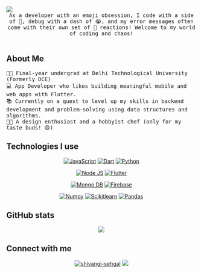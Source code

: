 <img align = "center" src = "https://user-images.githubusercontent.com/83656526/149811995-0e1d34fc-48df-45bb-ae3c-0c57e8490412.png" />

<div align="center">
 <samp>
 As a developer with an emoji obsession, I code with a side of 🥹, debug with a dash of 😭, and my error messages often come with their own set of 🤪 reactions! Welcome to my world of coding and chaos! </div>
 </samp>
<div><br></div>

## About Me
<samp>
👨‍🎓 Final-year undergrad at Delhi Technological University (Formerly DCE)
<br>
💻 App Developer who likes building meaningful mobile and web apps with Flutter.
<br>
📚 Currently on a quest to level up my skills in backend development and problem-solving using data structures and algorithms.
<br>
👩‍🎨 A design enthusiast and a hobbyist chef (only for my taste buds! 😄)
</samp>

## Technologies I use
<div align = "center">
 
[![JavaScript](https://img.shields.io/badge/Cplusplus-1D4B33?style=for-the-badge&labelColor=8DBF3D&logo=cplusplus&logoColor=white&link=https://github.com/shivangisehgal)](https://github.com/shivangisehgal) [![Dart](https://img.shields.io/badge/Dart-155598?style=for-the-badge&labelColor=44B2EF&logo=dart&logoColor=white&link=https://github.com/devsmranjan)](https://github.com/shivangisehgal) [![Python](https://img.shields.io/badge/Python-376D9C?style=for-the-badge&labelColor=F3CB47&logo=python&logoColor=white&link=https://github.com/devsmranjan)](https://github.com/shivangisehgal)

[![Node JS](https://img.shields.io/badge/Node%20JS-72b30b?style=for-the-badge&labelColor=8DBF3D&logo=node.js&logoColor=white&link=https://github.com/shivangisehgal)](https://github.comshivangisehgal) [![Flutter](https://img.shields.io/badge/Flutter-155598?style=for-the-badge&labelColor=44B2EF&logo=flutter&logoColor=white&link=https://github.com/devsmranjan)](https://github.com/shivangisehgal)

[![Mongo DB](https://img.shields.io/badge/Mongo%20DB-449743?style=for-the-badge&labelColor=5fd45d&logo=mongodb&logoColor=white&link=https://github.com/shivangisehgal)](https://github.com/shivangisehgal) [![Firebase](https://img.shields.io/badge/Firebase-EEA23F?style=for-the-badge&labelColor=F2C545&logo=firebase&logoColor=white&link=https://github.com/shivangisehgal)](https://github.com/shivangisehgal) 

[![Numpy](https://img.shields.io/badge/Numpy-201E1E?style=for-the-badge&labelColor=4d4d4d&logo=numpy&logoColor=white&link=https://github.com/shivangisehgal)](https://github.com/shivangisehgal) 
[![Scikitlearn](https://img.shields.io/badge/Scikitlearn-368DAF?style=for-the-badge&labelColor=3598E6&logo=scikitlearn&logoColor=white&link=https://github.com/shivangisehgal)](https://github.com/shivangisehgal) [![Pandas](https://img.shields.io/badge/Pandas-2D071E?style=for-the-badge&labelColor=E549B8&logo=pandas&logoColor=white&link=https://github.com/shivangisehgal)](https://github.com/shivangisehgal)

</div>

## GitHub stats

<div align = "center">
 
![](https://github-readme-streak-stats.herokuapp.com/?user=shivangisehgal&theme=shades-of-purple&hide_border=false)<br/>
</div>

## Connect with me

<div align = "center">
<a href="https://linkedin.com/in/shivangi-sehgal" target="blank"><img src="https://img.shields.io/badge/LinkedIn-0077B5?style=for-the-badge&logo=linkedin&logoColor=white" alt="shivangi-sehgal"/></a> <a href="mailto:shivangi6002@gmail.com" target="blank"><img src="https://img.shields.io/badge/Gmail-D14836?style=for-the-badge&logo=gmail&logoColor=white"/></a>
</div>
